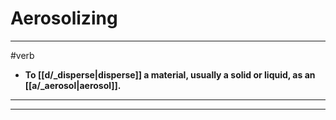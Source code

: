 # Aerosolizing
---
#verb
- **To [[d/_disperse|disperse]] a material, usually a solid or liquid, as an [[a/_aerosol|aerosol]].**
---
---
